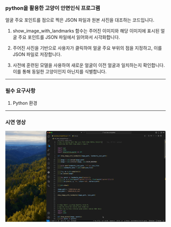 ### python을 활용한 고양이 안면인식 프로그램


얼굴 주요 포인트를 점으로 찍은 JSON 파일과 원본 사진을 대조하는 코드입니다. 

1. show_image_with_landmarks 함수는 주어진 이미지와 해당 이미지에 표시된 얼굴 주요 포인트를 JSON 파일에서 읽어와서 시각화합니다. 

2. 주어진 사진을 기반으로 사용자가 클릭하여 얼굴 주요 부위의 점을 지정하고, 이를 JSON 파일로 저장합니다. 

3. 사전에 훈련된 모델을 사용하여 새로운 얼굴이 이전 얼굴과 일치하는지 확인합니다. 이를 통해 동일한 고양이인지 아닌지를 식별합니다.


---

### 필수 요구사항
1. Python 환경

---

### 시연 영상
![stack](https://github.com/jisoooo17/readme_img/blob/main/bbangkkeut_campaign/cat_face_recognition.gif)
